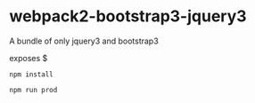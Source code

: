 # webpack2-bootstrap3-jquery3
A bundle of only jquery3 and bootstrap3

exposes $

```
npm install
```
```
npm run prod
```
